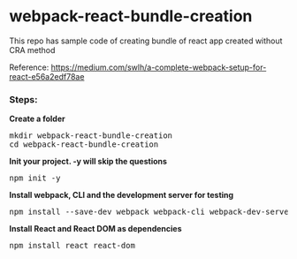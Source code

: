 # webpack-react-bundle-creation
This repo has sample code of creating bundle of react app created without CRA method

Reference: https://medium.com/swlh/a-complete-webpack-setup-for-react-e56a2edf78ae

<h3>Steps:</h3>
<b>Create a folder</b><br />
<pre>mkdir webpack-react-bundle-creation
cd webpack-react-bundle-creation</pre>

<b>Init your project. -y will skip the questions</b><br />
<pre>npm init -y</pre>

<b>Install webpack, CLI and the development server for testing</b>
<pre>npm install --save-dev webpack webpack-cli webpack-dev-server</pre>

<b>Install React and React DOM as dependencies</b>
<pre>npm install react react-dom</pre>
